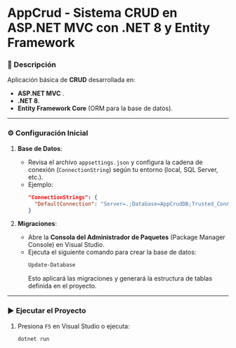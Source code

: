 # AppCrud - Sistema CRUD en ASP.NET MVC con .NET 8 y Entity Framework

### 🚀 Descripción
Aplicación básica de **CRUD** desarrollada en:
- **ASP.NET MVC** .
- **.NET 8**.
- **Entity Framework Core** (ORM para la base de datos).

---

### ⚙️ Configuración Inicial

1. **Base de Datos**:
   - Revisa el archivo `appsettings.json` y configura la cadena de conexión (`ConnectionString`) según tu entorno (local, SQL Server, etc.).
   - Ejemplo:
     ```json
     "ConnectionStrings": {
       "DefaultConnection": "Server=.;Database=AppCrudDB;Trusted_Connection=True;TrustServerCertificate=True;"
     }
     ```

2. **Migraciones**:
   - Abre la **Consola del Administrador de Paquetes** (Package Manager Console) en Visual Studio.
   - Ejecuta el siguiente comando para crear la base de datos:
     ```bash
     Update-Database
     ```
     Esto aplicará las migraciones y generará la estructura de tablas definida en el proyecto.

---

### ▶️ Ejecutar el Proyecto
1. Presiona `F5` en Visual Studio o ejecuta:
   ```bash
   dotnet run